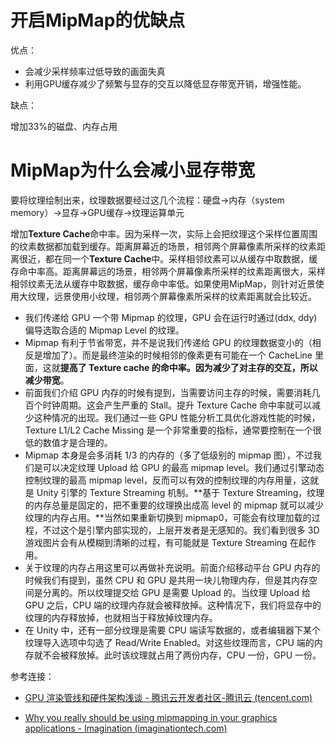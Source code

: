 # 开启MipMap的优缺点

优点：

- 会减少采样频率过低导致的画面失真
- 利用GPU缓存减少了频繁与显存的交互以降低显存带宽开销，增强性能。

缺点：

增加33%的磁盘、内存占用

# MipMap为什么会减小显存带宽

要将纹理绘制出来，纹理数据要经过这几个流程：硬盘->内存（system memory）->显存->GPU缓存->纹理运算单元

增加**Texture Cache**命中率。因为采样一次，实际上会把纹理这个采样位置周围的纹素数据都加载到缓存。距离屏幕近的场景，相邻两个屏幕像素所采样的纹素距离很近，都在同一个**Texture Cache**中。采样相邻纹素可以从缓存中取数据，缓存命中率高。距离屏幕远的场景，相邻两个屏幕像素所采样的纹素距离很大，采样相邻纹素无法从缓存中取数据，缓存命中率低。如果使用MipMap，则针对近景使用大纹理，远景使用小纹理，相邻两个屏幕像素所采样的纹素距离就会比较近。





- 我们传递给 GPU 一个带 Mipmap 的纹理，GPU 会在运行时通过(ddx, ddy)偏导选取合适的 Mipmap Level 的纹理。
- Mipmap 有利于节省带宽，并不是说我们传递给 GPU 的纹理数据变小的（相反是增加了）。而是最终渲染的时候相邻的像素更有可能在一个 CacheLine 里面，这就**提高了 Texture cache 的命中率。因为减少了对主存的交互，所以减少带宽**。
- 前面我们介绍 GPU 内存的时候有提到，当需要访问主存的时候，需要消耗几百个时钟周期。这会产生严重的 Stall。提升 Texture Cache 命中率就可以减少这种情况的出现。我们通过一些 GPU 性能分析工具优化游戏性能的时候，Texture L1/L2 Cache Missing 是一个非常重要的指标，通常要控制在一个很低的数值才是合理的。
- Mipmap 本身是会多消耗 1/3 的内存的（多了低级别的 mipmap 图），不过我们是可以决定纹理 Upload 给 GPU 的最高 mipmap level。我们通过引擎动态控制纹理的最高 mipmap level，反而可以有效的控制纹理的内存用量，这就是 Unity 引擎的 Texture Streaming 机制。**基于 Texture Streaming，纹理的内存总量是固定的，把不重要的纹理换出成高 level 的 mipmap 就可以减少纹理的内存占用。**当然如果重新切换到 mipmap0，可能会有纹理加载的过程，不过这个是引擎内部实现的，上层开发者是无感知的。我们看到很多 3D 游戏图片会有从模糊到清晰的过程，有可能就是 Texture Streaming 在起作用。
- 关于纹理的内存占用这里可以再做补充说明。前面介绍移动平台 GPU 内存的时候我们有提到，虽然 CPU 和 GPU 是共用一块儿物理内存，但是其内存空间是分离的。所以纹理提交给 GPU 是需要 Upload 的。当纹理 Upload 给 GPU 之后，CPU 端的纹理内存就会被释放掉。这种情况下，我们将显存中的纹理的内存释放掉，也就相当于释放掉纹理内存。
- 在 Unity 中，还有一部分纹理是需要 CPU 端读写数据的，或者编辑器下某个纹理导入选项中勾选了 Read/Write Enabled。对这些纹理而言，CPU 端的内存就不会被释放掉。此时该纹理就占用了两份内存，CPU 一份，GPU 一份。

参考连接：

- [GPU 渲染管线和硬件架构浅谈 - 腾讯云开发者社区-腾讯云 (tencent.com)](https://cloud.tencent.com/developer/article/2016951)









- [Why you really should be using mipmapping in your graphics applications - Imagination (imaginationtech.com)](https://blog.imaginationtech.com/why-you-really-should-be-using-mipmapping-in-your-graphics-applications/)